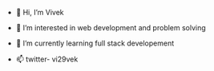 - 👋 Hi, I’m Vivek
- 👀 I’m interested in web development and problem solving
- 🌱 I’m currently learning full stack developement

- 📫 twitter- vi29vek


<!---
vi29vek/vi29vek is a ✨ special ✨ repository because its `README.md` (this file) appears on your GitHub profile.
You can click the Preview link to take a look at your changes.
--->
